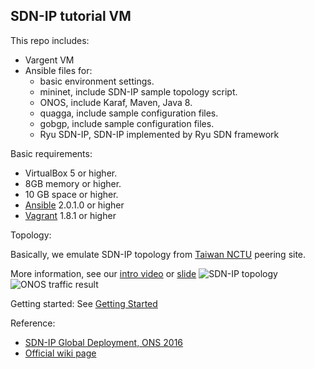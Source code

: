 SDN-IP tutorial VM
----

This repo includes:

- Vargent VM
- Ansible files for:
  - basic environment settings.
  - mininet, include SDN-IP sample topology script.
  - ONOS, include Karaf, Maven, Java 8.
  - quagga, include sample configuration files.
  - gobgp, include sample configuration files.
  - Ryu SDN-IP, SDN-IP implemented by Ryu SDN framework

Basic requirements:

- VirtualBox 5 or higher.
- 8GB memory or higher.
- 10 GB space or higher.
- [Ansible](https://www.ansible.com/) 2.0.1.0 or higher
- [Vagrant](https://www.vagrantup.com/) 1.8.1 or higher

Topology:

Basically, we emulate SDN-IP topology from [Taiwan NCTU](http://www.nctu.edu.tw/en) peering site.

More information, see our [intro video](https://www.youtube.com/watch?v=a8LR1DyzGY4) or [slide](http://www.slideshare.net/FeiJiSiao/global-sdnip-deployment-at-nctu-taiwan)
![SDN-IP topology](https://raw.githubusercontent.com/sdnds-tw/SDN-IP-Example-VM/master/screenshots/SDNIP-Topology.jpg)
![ONOS traffic result](https://raw.githubusercontent.com/sdnds-tw/SDN-IP-Example-VM/master/screenshots/screenshot1.png)

Getting started:
See [Getting Started](https://github.com/sdnds-tw/SDN-IP-Example-VM/wiki/Getting-started)

Reference:
- [SDN-IP Global Deployment, ONS 2016](http://events.linuxfoundation.org/sites/events/files/slides/ONS%202016%20-%20S3%20Global%20deployment%20-%20mini-summit%20PDF.pdf)
- [Official wiki page](https://wiki.onosproject.org/display/ONOS/SDN-IP)

